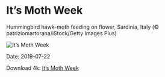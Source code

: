# It’s Moth Week

Hummingbird hawk-moth feeding on flower, Sardinia, Italy (© patriziomartorana/iStock/Getty Images Plus)

![It’s Moth Week](https://bing.com/th?id=OHR.SardiniaHawkMoth_EN-US8645984997_UHD.jpg&rf=LaDigue_UHD.jpg&pid=hp&w=1024&h=576)

Date: 2019-07-22

Download 4k: [It’s Moth Week](https://bing.com/th?id=OHR.SardiniaHawkMoth_EN-US8645984997_UHD.jpg&rf=LaDigue_UHD.jpg&pid=hp&w=3840&h=2160)

